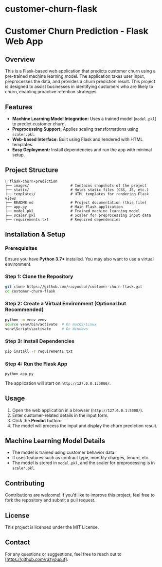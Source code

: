 # customer-churn-flask

# Customer Churn Prediction - Flask Web App

## Overview
This is a Flask-based web application that predicts customer churn using a pre-trained machine learning model. The application takes user input, preprocesses the data, and provides a churn prediction result. This project is designed to assist businesses in identifying customers who are likely to churn, enabling proactive retention strategies.

## Features
- **Machine Learning Model Integration:** Uses a trained model (`model.pkl`) to predict customer churn.
- **Preprocessing Support:** Applies scaling transformations using `scaler.pkl`.
- **Web-based Interface:** Built using Flask and rendered with HTML templates.
- **Easy Deployment:** Install dependencies and run the app with minimal setup.

## Project Structure
```
📂 flask-churn-prediction
├── images/                   # Contains snapshots of the project
├── static/                   # Holds static files (CSS, JS, etc.)
├── templates/                # HTML templates for rendering Flask views
├── README.md                 # Project documentation (this file)
├── app.py                    # Main Flask application
├── model.pkl                 # Trained machine learning model
├── scaler.pkl                # Scaler for preprocessing input data
├── requirements.txt          # Required dependencies
```

## Installation & Setup
### **Prerequisites**
Ensure you have **Python 3.7+** installed. You may also want to use a virtual environment.

### **Step 1: Clone the Repository**
```bash
git clone https://github.com/razyousuf/customer-churn-flask.git
cd customer-churn-flask
```

### **Step 2: Create a Virtual Environment (Optional but Recommended)**
```bash
python -m venv venv
source venv/bin/activate  # On macOS/Linux
venv\Scripts\activate     # On Windows
```

### **Step 3: Install Dependencies**
```bash
pip install -r requirements.txt
```

### **Step 4: Run the Flask App**
```bash
python app.py
```
The application will start on `http://127.0.0.1:5000/`.

## Usage
1. Open the web application in a browser (`http://127.0.0.1:5000/`).
2. Enter customer-related details in the input form.
3. Click the **Predict** button.
4. The model will process the input and display the churn prediction result.

## Machine Learning Model Details
- The model is trained using customer behavior data.
- It uses features such as contract type, monthly charges, tenure, etc.
- The model is stored in `model.pkl`, and the scaler for preprocessing is in `scaler.pkl`.

## Contributing
Contributions are welcome! If you’d like to improve this project, feel free to fork the repository and submit a pull request.

## License
This project is licensed under the MIT License.

## Contact
For any questions or suggestions, feel free to reach out to [https://github.com/razyousuf].

